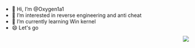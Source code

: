 - 👋 Hi, I’m @Oxygen1a1
- 👀 I’m interested in reverse engineering and anti cheat
- 🌱 I’m currently learning Win kernel
- 😄 Let's go
<img align="right" src="https://github-readme-stats.vercel.app/api?username=WangDanPeng&show_icons=true">


